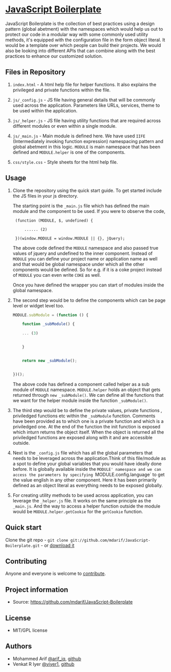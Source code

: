 # [JavaScript Boilerplate](https://github.com/mdarif/JavaScript-Boilerplate)

JavaScript Boilerplate is the collection of best practices using a design pattern (global abetment) with the namespaces which would help us out to protect our code in a modular way with some commonly used utility methods, it's equipped with the configuration file in the form object literal. It would be a template over which people can build their projects. We would also be looking into different APIs that can combine along with the best practices to enhance our customized solution.


## Files in Repository


1.  `index.html` - A html help file for helper functions. It also explains the privileged and private functions within the file.

2.  `js/_config.js` - JS file having general details that will be commonly used across the application. Parameters like URLs, services, theme to be used within the application.

3.  `js/_helper.js` - JS file having utility functions that are required across different modules or even within a single module.

4.  `js/_main.js` - Main module is defined here. We have used `IIFE` (Intermediately invoking function expression) namespacing pattern and global abetment in this logic. `MODULE` is main namespace that has been defined and `MODULE.helper` is one of the components.

5.  `css/style.css` - Style sheets for the html help file.

## Usage

1. Clone the repository using the quick start guide. To get started include the JS files in your js directory.

    The starting point is the `_main.js` file which has defined the main module and the component to be used. If you were to observe the code,

        (function (MODULE, $, undefined) {

            ...... (2)

        })(window.MODULE = window.MODULE || {}, jQuery);

    The above code defined the `MODULE` namespace and also passed true values of jquery and undefined to the inner component.
    Instead of `MODULE` you can define your project name or application name as well and that would be global namespace under which all the other components would be defined. So for e.g. if it is a coke project instead of `MODULE` you can even write `COKE` as well.

    Once you have defined the wrapper you can start of modules inside the global namespace.

2. The second step would be to define the components which can be page level or widget level too.

	```javascript
    MODULE.subModule = (function () {

        function _subModule() {

        ... (3)


        }


        return new _subModule();


    })();
    ```

    The above code has defined a component called helper as a sub module of `MODULE` namespace. `MODULE.helper` holds an object that gets returned through `new _subModule()`. We can define all the functions that we want for the helper module inside the function `_subModule()`.


3. The third step would be to define the private values, private functions , priviledged functions etc within the `_subModule` function. Comments have been provided as to which one is a private function and which is a priviledged one. At the end of the function the init function is exposed which inturn returns the object itself. When the object is returned all the priviledged functions are exposed along with it and are accessible outside.



4. Next is the `_config.js` file which has all the global parameters that needs to be leveraged across the application.Think of this file/module as a spot to define your global variables that you would have ideally done before. It is globally available inside the `MODULE' namespace and we can access the parameters by specifying `MODULE.config.language` to get the value english in any other component. Here it has been primarily defined as an object literal as everything needs to be exposed globally.

5. For creating utility methods to be used across application, you can leverage the `_helper.js` file. It works on the same principle as the `_main.js`. And the way to access a helper function outside the module would be `MODULE.helper.getCookie` for the `getCookie` function.


## Quick start

Clone the git repo - `git clone git://github.com/mdarif/JavaScript-Boilerplate.git` - or [download it](https://github.com/mdarif/JavaScript-Boilerplate/zipball/master)

## Contributing

Anyone and everyone is welcome to [contribute](#).


## Project information

* Source: https://github.com/mdarif/JavaScript-Boilerplate


## License

* MIT/GPL license


## Authors

* Mohammed Arif [@arif_iq](http://twitter.com/arif_iq), [github](https://github.com/mdarif)
* Venkat R Iyer [@viyer1](http://twitter.com/viyer1), [github](https://github.com/viyer1)
